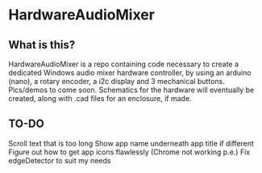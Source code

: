 # HardwareAudioMixer
## What is this?

HardwareAudioMixer is a repo containing code necessary to create a dedicated Windows audio mixer hardware controller, by using an arduino (nano), a rotary encoder, a i2c display and 3 mechanical buttons.
Pics/demos to come soon.
Schematics for the hardware will eventually be created, along with .cad files for an enclosure, if made.

## TO-DO

Scroll text that is too long
Show app name underneath app title if different
Figure out how to get app icons flawlessly (Chrome not working p.e.)
Fix edgeDetector to suit my needs
